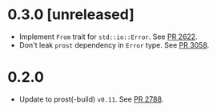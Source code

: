 
# 0.3.0 [unreleased]

- Implement `From` trait for `std::io::Error`. See [PR 2622].
- Don't leak `prost` dependency in `Error` type. See [PR 3058].

[PR 2622]: https://github.com/libp2p/rust-libp2p/pull/2622/
[PR 3058]: https://github.com/libp2p/rust-libp2p/pull/3058/

# 0.2.0

- Update to prost(-build) `v0.11`. See [PR 2788].

[PR 2788]: https://github.com/libp2p/rust-libp2p/pull/2788/
